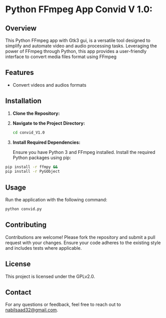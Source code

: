 
# Python FFmpeg App Convid V 1.0:

## Overview

This Python FFmpeg app with Gtk3 gui, is a versatile tool designed to simplify and automate video and audio processing tasks. Leveraging the power of FFmpeg through Python, this app provides a user-friendly interface to convert media files format using FFmpeg
## Features

- Convert videos and audios formats

## Installation

1. **Clone the Repository:**

2. **Navigate to the Project Directory:**

   ```bash
   cd convid_V1.0
   ```

3. **Install Required Dependencies:**

   Ensure you have Python 3 and FFmpeg installed. Install the required Python packages using pip:

```bash
pip install -r ffmpy &&
pip install -r PyGObject 

```

## Usage

Run the application with the following command:

```bash
python convid.py
```

## Contributing

Contributions are welcome! Please fork the repository and submit a pull request with your changes. Ensure your code adheres to the existing style and includes tests where applicable.

## License

This project is licensed under the GPLv2.0.

## Contact

For any questions or feedback, feel free to reach out to nabilsaad32@gmail.com.

